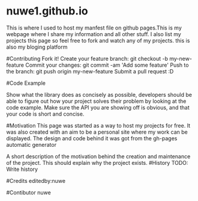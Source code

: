 # nuwe1.github.io 
This is where I used to host my manfest file on github pages.This is my webpage where I share my information and all other stuff. I also list my projects this page so feel free to fork and watch any of my projects. 
this is also my bloging platform

#Contributing
Fork it!
Create your feature branch: git checkout -b my-new-feature
Commit your changes: git commit -am 'Add some feature'
Push to the branch: git push origin my-new-feature
Submit a pull request :D

#Code Example

Show what the library does as concisely as possible, developers should be able to figure out how your project solves their problem by looking at the code example. Make sure the API you are showing off is obvious, and that your code is short and concise.

#Motivation
This page was started as a way to host my projects for free. It was also created with an aim to be a personal site where my work can be displayed. The design and code behind it was got from the gh-pages automatic generator 

A short description of the motivation behind the creation and maintenance of the project. This should explain why the project exists.
#History
TODO: Write history

#Credits
editedby:nuwe


#Contibutor
nuwe
